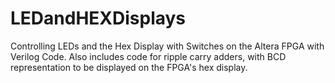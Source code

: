 # LEDandHEXDisplays
Controlling LEDs and the Hex Display with Switches on the Altera FPGA with Verilog Code.
Also includes code for ripple carry adders, with BCD representation to be displayed on the FPGA's hex display.
